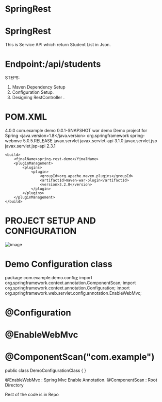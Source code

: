 # SpringRest

# SpringRest

This is Service API which return Student List in Json.
# Endpoint:/api/students

STEPS: 
1.	Maven Dependency Setup
2.	Configuration Setup.
3.	Designing RestController .

# POM.XML
 <?xml version="1.0" encoding="UTF-8"?>
<project xmlns="http://maven.apache.org/POM/4.0.0" xmlns:xsi="http://www.w3.org/2001/XMLSchema-instance"
         xsi:schemaLocation="http://maven.apache.org/POM/4.0.0 https://maven.apache.org/xsd/maven-4.0.0.xsd">
    <modelVersion>4.0.0</modelVersion>
    <groupId>com.example</groupId>
    <artifactId>demo</artifactId>
    <version>0.0.1-SNAPSHOT</version>
    <packaging>war</packaging>
    <name>demo</name>
    <description>Demo project for Spring</description>
    <properties>
        <java.version>1.8</java.version>
    </properties>
    <dependencies>
        <!-- Add Spring MVC and REST support -->
        <dependency>
            <groupId>org.springframework</groupId>
            <artifactId>spring-webmvc</artifactId>
            <version>5.0.5.RELEASE</version>
            <!-- Add Servlet support forSpring's AbstractAnnotationConfigDispatcherServletInitializer -->
        </dependency>
        <dependency>
            <groupId>javax.servlet</groupId>
            <artifactId>javax.servlet-api</artifactId>
            <version>3.1.0</version>
        </dependency>
       <!-- Jackson -->
        <dependency>
            <groupId>javax.servlet.jsp</groupId>
            <artifactId>javax.servlet.jsp-api</artifactId>
            <version>2.3.1</version>
        </dependency>
    </dependencies>
  
    <build>
        <finalName>spring-rest-demo</finalName>
        <pluginManagement>
            <plugins>
                <plugin>
                    <groupId>org.apache.maven.plugins</groupId>
                    <artifactId>maven-war-plugin</artifactId>
                    <version>3.2.0</version>
                </plugin>
            </plugins>
        </pluginManagement>
    </build>
</project>

# PROJECT SETUP AND CONFIGURATION  
 
 ![image](https://user-images.githubusercontent.com/32073819/126065716-bcd0b45a-cc57-4eed-8d7d-f2705fb08acf.png)
 
# Demo Configuration class

package com.example.demo.config;
import org.springframework.context.annotation.ComponentScan;
import org.springframework.context.annotation.Configuration;
import org.springframework.web.servlet.config.annotation.EnableWebMvc;

# @Configuration
# @EnableWebMvc
# @ComponentScan("com.example")
public class DemoConfigurationClass {
}

@EnableWebMvc : Spring Mvc Enable Annotation. 
@ComponentScan : Root Directory


Rest of the code is in Repo
 


